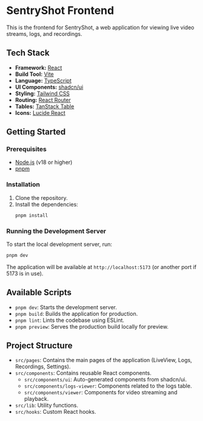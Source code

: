 # SentryShot Frontend

This is the frontend for SentryShot, a web application for viewing live video streams, logs, and recordings.

## Tech Stack

- **Framework:** [React](https.react.dev/)
- **Build Tool:** [Vite](https://vitejs.dev/)
- **Language:** [TypeScript](https://www.typescriptlang.org/)
- **UI Components:** [shadcn/ui](https://ui.shadcn.com/)
- **Styling:** [Tailwind CSS](https://tailwindcss.com/)
- **Routing:** [React Router](https://reactrouter.com/)
- **Tables:** [TanStack Table](https://tanstack.com/table)
- **Icons:** [Lucide React](https://lucide.dev/)

## Getting Started

### Prerequisites

- [Node.js](https://nodejs.org/) (v18 or higher)
- [pnpm](https://pnpm.io/)

### Installation

1.  Clone the repository.
2.  Install the dependencies:
    ```bash
    pnpm install
    ```

### Running the Development Server

To start the local development server, run:

```bash
pnpm dev
```

The application will be available at `http://localhost:5173` (or another port if 5173 is in use).

## Available Scripts

-   `pnpm dev`: Starts the development server.
-   `pnpm build`: Builds the application for production.
-   `pnpm lint`: Lints the codebase using ESLint.
-   `pnpm preview`: Serves the production build locally for preview.

## Project Structure

-   `src/pages`: Contains the main pages of the application (LiveView, Logs, Recordings, Settings).
-   `src/components`: Contains reusable React components.
    -   `src/components/ui`: Auto-generated components from shadcn/ui.
    -   `src/components/logs-viewer`: Components related to the logs table.
    -   `src/components/viewer`: Components for video streaming and playback.
-   `src/lib`: Utility functions.
-   `src/hooks`: Custom React hooks.